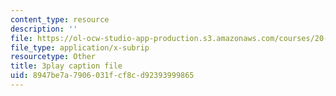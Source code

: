 ```yaml
---
content_type: resource
description: ''
file: https://ol-ocw-studio-app-production.s3.amazonaws.com/courses/20-020-introduction-to-biological-engineering-design-spring-2009/8947be7a7906031fcf8cd92393999865_MvXC1dUDxkg.srt
file_type: application/x-subrip
resourcetype: Other
title: 3play caption file
uid: 8947be7a-7906-031f-cf8c-d92393999865
---
```

